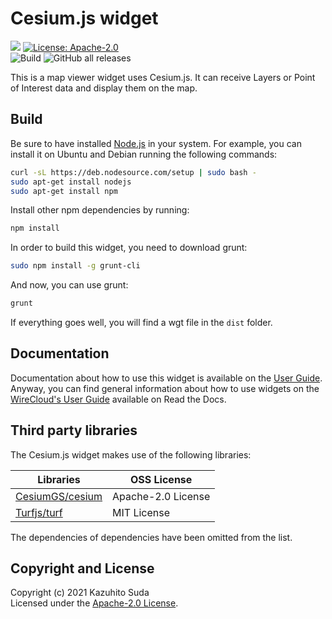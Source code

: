 # Cesium.js widget

[![](https://nexus.lab.fiware.org/repository/raw/public/badges/chapters/visualization.svg)](https://www.fiware.org/developers/catalogue/)
[![License: Apache-2.0](https://img.shields.io/github/license/lets-fiware/cesium-js-widget.svg)](https://opensource.org/licenses/Apache-2.0)<br/>
![Build](https://github.com/lets-fiware/cesium-js-widget/workflows/Build/badge.svg)
![GitHub all releases](https://img.shields.io/github/downloads/lets-fiware/cesium-js-widget/total)

This is a map viewer widget uses Cesium.js. It can receive Layers or Point of Interest data and display them on the map.

Build
-----

Be sure to have installed [Node.js](http://node.js) in your system. For example, you can install it on Ubuntu and Debian running the following commands:

```bash
curl -sL https://deb.nodesource.com/setup | sudo bash -
sudo apt-get install nodejs
sudo apt-get install npm
```

Install other npm dependencies by running:

```bash
npm install
```

In order to build this widget, you need to download grunt:

```bash
sudo npm install -g grunt-cli
```

And now, you can use grunt:

```bash
grunt
```

If everything goes well, you will find a wgt file in the `dist` folder.

## Documentation

Documentation about how to use this widget is available on the
[User Guide](src/doc/userguide.md). Anyway, you can find general information
about how to use widgets on the
[WireCloud's User Guide](https://wirecloud.readthedocs.io/en/stable/user_guide/)
available on Read the Docs.

## Third party libraries

The Cesium.js widget makes use of the following libraries:

| Libraries                                             | OSS License          |
| ----------------------------------------------------- | -------------------- |
| [CesiumGS/cesium](https://github.com/CesiumGS/cesium) | Apache-2.0 License   |
| [Turfjs/turf](https://github.com/Turfjs/turf)         | MIT License          |

The dependencies of dependencies have been omitted from the list.

## Copyright and License

Copyright (c) 2021 Kazuhito Suda<br>
Licensed under the [Apache-2.0 License](./LICENSE).
